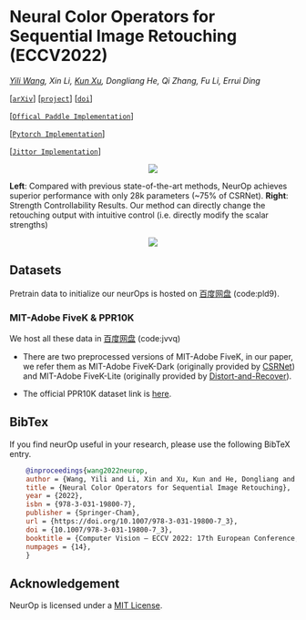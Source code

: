 
# Neural Color Operators for Sequential Image Retouching (ECCV2022) 

*[Yili Wang](https://yili.host), Xin Li, [Kun Xu](https://cg.cs.tsinghua.edu.cn/people/~kun/), Dongliang He, Qi Zhang, Fu Li, Errui Ding*


[[`arXiv`](https://arxiv.org/abs/2207.08080)] [[`project`](https://amberwangyili.github.io/neurop)] [[`doi`](https://www.ecva.net/papers/eccv_2022/papers_ECCV/html/4401_ECCV_2022_paper.php)]

[[`Offical Paddle Implementation`](https://github.com/amberwangyili/neurop)] 

[[`Pytorch Implementation`](https://github.com/amberwangyili/neurop-pytorch)] 

[[`Jittor Implementation`](https://github.com/amberwangyili/neurop-jittor)]

<p align="center"> 
  <img src="https://yili.host/assets/pdf/advantage.png">
</p><b>Left</b>: Compared with previous state-of-the-art methods, NeurOp achieves superior performance with only 28k parameters (~75% of CSRNet). <b>Right</b>: Strength Controllability Results. Our method can directly change the retouching output with intuitive control (i.e. directly modify the scalar strengths)



<p align="center"> 
	<img src="https://yili.host/assets/pdf/result.png">
</p>


## Datasets

Pretrain data to initialize our neurOps is hosted on [百度网盘](https://pan.baidu.com/s/1r9zyYzD2-GuNGgu2dSKAYg) (code:pld9). 

### MIT-Adobe FiveK & PPR10K

 
We host all these data in [百度网盘](https://pan.baidu.com/s/1GD1VzZhSoRG6qOQ55u2buQ) (code:jvvq)

* There are two preprocessed versions of MIT-Adobe FiveK, in our paper, we refer them as MIT-Adobe FiveK-Dark (originally provided by [CSRNet](https://github.com/hejingwenhejingwen/CSRNet)) and MIT-Adobe FiveK-Lite (originally provided by [Distort-and-Recover](https://github.com/Jongchan/DISTORT-AND-RECOVER-CVPR18)). 

* The official PPR10K dataset link is [here](https://github.com/csjliang/PPR10K).


## BibTex

If you find neurOp useful in your research, please use the following BibTeX entry.

```BibTeX
    @inproceedings{wang2022neurop,
    author = {Wang, Yili and Li, Xin and Xu, Kun and He, Dongliang and Zhang, Qi and Li, Fu and Ding, Errui},
    title = {Neural Color Operators for Sequential Image Retouching},
    year = {2022},
    isbn = {978-3-031-19800-7},
    publisher = {Springer-Cham},
    url = {https://doi.org/10.1007/978-3-031-19800-7_3},
    doi = {10.1007/978-3-031-19800-7_3},
    booktitle = {Computer Vision – ECCV 2022: 17th European Conference, Tel Aviv, Israel, October 23–27, 2022, Proceedings, Part XIX},
    numpages = {14},
    }
```

## Acknowledgement

NeurOp is licensed under a [MIT License](LICENSE).
